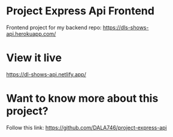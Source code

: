 # Project Express Api Frontend 

Frontend project for my backend repo: https://dls-shows-api.herokuapp.com/
# View it live 
https://dl-shows-api.netlify.app/
# Want to know more about this project?
Follow this link: https://github.com/DALA746/project-express-api



